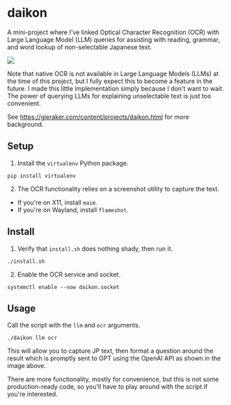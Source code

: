 # daikon
A mini-project where I've linked Optical Character Recognition (OCR) with Large Language Model (LLM) queries for assisting with reading, grammar, and word lookup of non-selectable Japanese text.

![](https://f002.backblazeb2.com/file/bb-gjeraker/projects/daikon/example-usage-3.jpeg)

Note that native OCR is not available in Large Language Models (LLMs) at the time of this project, but I fully expect this to become a feature in the future. I made this little implementation simply because I don't want to wait. The power of querying LLMs for explaining unselectable text is just too convenient.

See https://gjeraker.com/content/projects/daikon.html for more background.

## Setup
1. Install the `virtualenv` Python package.
```
pip install virtualenv
```

2. The OCR functionality relies on a screenshot utility to capture the text.
  - If you're on X11, install `maim`.
  - If you're on Wayland, install `flameshot`.

## Install
1. Verify that `install.sh` does nothing shady, then run it.
```
./install.sh
```

2. Enable the OCR service and socket.
```
systemctl enable --now daikon.socket
```

## Usage
Call the script with the `llm` and `ocr` arguments.
```
./daikon llm ocr
```
This will allow you to capture JP text, then format a question around the result which is promptly sent to GPT using the OpenAI API as shown in the image above.

There are more functionality, mostly for convenience, but this is not some production-ready code, so you'll have to play around with the script if you're interested.
